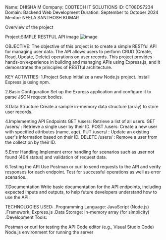 Name: DHISHA M  Company: CODTECH IT SOLUTIONS ID: CT08DS7234 Domain: Backend Web Development Duration: September to October 2024 Mentor: NEELA SANTHOSH KUMAR

Overview of the project

Project:SIMPLE RESTFUL API image
![image](https://github.com/user-attachments/assets/b0d7692b-504f-41c1-a7b3-c7b02fb9f971)


OBJECTIVE: The objective of this project is to create a simple RESTful API for managing user data. The API allows users to perform CRUD (Create, Read, Update, Delete) operations on user records. This project provides hands-on experience in building and managing APIs using Express.js, and it demonstrates the principles of RESTful architecture.

KEY ACTIVITIES: 1.Project Setup Initialize a new Node.js project. Install Express.js using npm.

2.Basic Configuration Set up the Express application and configure it to parse JSON request bodies.

3.Data Structure Create a sample in-memory data structure (array) to store user records.

4.Implementing API Endpoints GET /users: Retrieve a list of all users. GET /users/ : Retrieve a single user by their ID. POST /users: Create a new user with specified attributes (name, age). PUT /users/ : Update an existing user's information based on their ID. DELETE /users/ : Remove a user from the collection by their ID.

5.Error Handling Implement error handling for scenarios such as user not found (404 status) and validation of request data.

6.Testing the API Use Postman or curl to send requests to the API and verify responses for each endpoint. Test for successful operations as well as error scenarios.

7.Documentation Write basic documentation for the API endpoints, including expected inputs and outputs, to help future developers understand how to use the API.

TECHNOLOGIES USED: .Programming Language: JavaScript (Node.js) .Framework: Express.js .Data Storage: In-memory array (for simplicity) .Development Tools:

Postman or curl for testing the API Code editor (e.g., Visual Studio Code) Node.js environment for running the server
